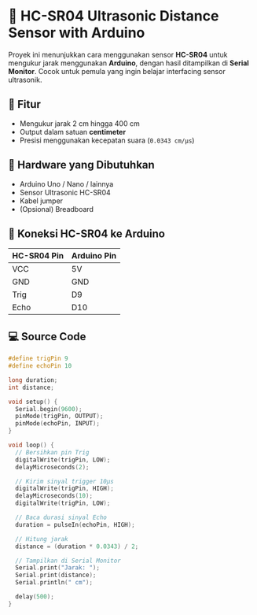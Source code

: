 # 📏 HC-SR04 Ultrasonic Distance Sensor with Arduino

Proyek ini menunjukkan cara menggunakan sensor **HC-SR04** untuk mengukur jarak menggunakan **Arduino**, dengan hasil ditampilkan di **Serial Monitor**. Cocok untuk pemula yang ingin belajar interfacing sensor ultrasonik.

## 🚀 Fitur
- Mengukur jarak 2 cm hingga 400 cm
- Output dalam satuan **centimeter**
- Presisi menggunakan kecepatan suara (`0.0343 cm/µs`)

## 🧰 Hardware yang Dibutuhkan
- Arduino Uno / Nano / lainnya
- Sensor Ultrasonic HC-SR04
- Kabel jumper
- (Opsional) Breadboard

## 🔌 Koneksi HC-SR04 ke Arduino

| HC-SR04 Pin | Arduino Pin |
|-------------|-------------|
| VCC         | 5V          |
| GND         | GND         |
| Trig        | D9          |
| Echo        | D10         |

## 💻 Source Code

```cpp
#define trigPin 9
#define echoPin 10

long duration;
int distance;

void setup() {
  Serial.begin(9600);
  pinMode(trigPin, OUTPUT);
  pinMode(echoPin, INPUT);
}

void loop() {
  // Bersihkan pin Trig
  digitalWrite(trigPin, LOW);
  delayMicroseconds(2);

  // Kirim sinyal trigger 10µs
  digitalWrite(trigPin, HIGH);
  delayMicroseconds(10);
  digitalWrite(trigPin, LOW);

  // Baca durasi sinyal Echo
  duration = pulseIn(echoPin, HIGH);

  // Hitung jarak
  distance = (duration * 0.0343) / 2;

  // Tampilkan di Serial Monitor
  Serial.print("Jarak: ");
  Serial.print(distance);
  Serial.println(" cm");

  delay(500);
}
